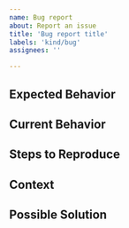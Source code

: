 ```yaml
---
name: Bug report
about: Report an issue
title: 'Bug report title'
labels: 'kind/bug'
assignees: ''

---
```


<!--
  Provide a general summary in the Title above
-->

## Expected Behavior
<!--
  What should happen?
-->

## Current Behavior
<!--
  Tell us what happens instead of the expected behavior
-->

## Steps to Reproduce
<!--
  1. Go to '...'
  2. Click on '....'
  3. Scroll down to '....'
  4. See error

  Feel free to share links to details (traces, exceptions), screenshots, or videos.
-->

## Context
<!--
  How has this issue affected you?
  What are you trying to accomplish?
  Are there any workarounds?
-->

## Possible Solution
<!---
  Not obligatory, but do you have any ideas for a fix?
-->
